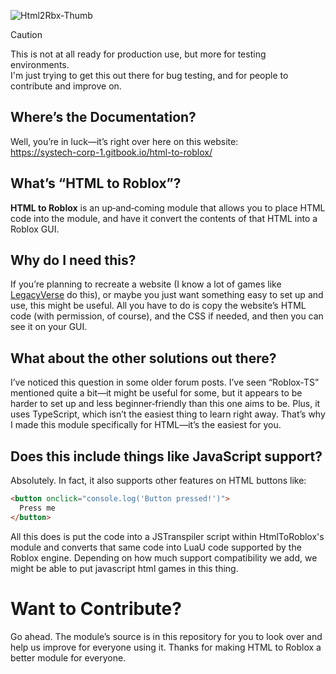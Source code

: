 ![Html2Rbx-Thumb](https://github.com/user-attachments/assets/0d2376d2-79cc-4942-82fc-b13e50aefc1e)

> [!CAUTION]  
> This is not at all ready for production use, but more for testing environments.  
> I'm just trying to get this out there for bug testing, and for people to contribute and improve on.

## Where’s the Documentation?

Well, you’re in luck—it’s right over here on this website:  
<https://systech-corp-1.gitbook.io/html-to-roblox/>

## What’s “HTML to Roblox”?

**HTML to Roblox** is an up‑and‑coming module that allows you to place HTML code into the module, and have it convert the contents of that HTML into a Roblox GUI.

## Why do I need this?

If you’re planning to recreate a website (I know a lot of games like [LegacyVerse](https://www.roblox.com/games/12147220287/LegacyVerse) do this), or maybe you just want something easy to set up and use, this might be useful. All you have to do is copy the website’s HTML code (with permission, of course), and the CSS if needed, and then you can see it on your GUI.

## What about the other solutions out there?

I’ve noticed this question in some older forum posts. I’ve seen “Roblox‑TS” mentioned quite a bit—it might be useful for some, but it appears to be harder to set up and less beginner‑friendly than this one aims to be. Plus, it uses TypeScript, which isn’t the easiest thing to learn right away. That’s why I made this module specifically for HTML—it’s the easiest for you.

## Does this include things like JavaScript support?

Absolutely. In fact, it also supports other features on HTML buttons like:
```html
<button onclick="console.log('Button pressed!')">
  Press me
</button>
```

All this does is put the code into a JSTranspiler script within HtmlToRoblox's module and converts that same code into LuaU code supported by the Roblox engine. Depending on how much support compatibility we add, we might be able to put javascript html games in this thing.

# Want to Contribute?
Go ahead. The module’s source is in this repository for you to look over and help us improve for everyone using it. Thanks for making HTML to Roblox a better module for everyone.
